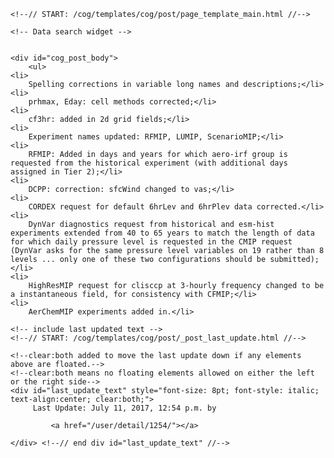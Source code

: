          

    <!--// START: /cog/templates/cog/post/page_template_main.html //-->
<!--// loading page body from page_template_main.html //-->




  	<!-- Data search widget -->
  	

    <div id="cog_post_body">
        <ul>
	<li>
		Spelling corrections in variable long names and descriptions;</li>
	<li>
		prhmax, Eday: cell methods corrected;</li>
	<li>
		cf3hr: added in 2d grid fields;</li>
	<li>
		Experiment names updated: RFMIP, LUMIP, ScenarioMIP;</li>
	<li>
		RFMIP: Added in days and years for which aero-irf group is requested from the historical experiment (with additional days assigned in Tier 2);</li>
	<li>
		DCPP: correction: sfcWind changed to vas;</li>
	<li>
		CORDEX request for default 6hrLev and 6hrPlev data corrected.</li>
	<li>
		DynVar diagnostics request from historical and esm-hist experiments extended from 40 to 65 years to match the length of data for which daily pressure level is requested in the CMIP request (DynVar asks for the same pressure level variables on 19 rather than 8 levels ... only one of these two configurations should be submitted);</li>
	<li>
		HighResMIP request for clisccp at 3-hourly frequency changed to be a instantaneous field, for consistency with CFMIP;</li>
	<li>
		AerChemMIP experiments added in.</li>
</ul>
    </div> <!--// end div id=cog_post_body //-->

    <!-- include last updated text -->
    <!--// START: /cog/templates/cog/post/_post_last_update.html //-->

    <!--clear:both added to move the last update down if any elements above are floated.-->
    <!--clear:both means no floating elements allowed on either the left or the right side-->
	<div id="last_update_text" style="font-size: 8pt; font-style: italic; text-align:center; clear:both;">
	     Last Update: July 11, 2017, 12:54 p.m. by
         
             <a href="/user/detail/1254/"></a>
         
	</div> <!--// end div id="last_update_text" //-->
